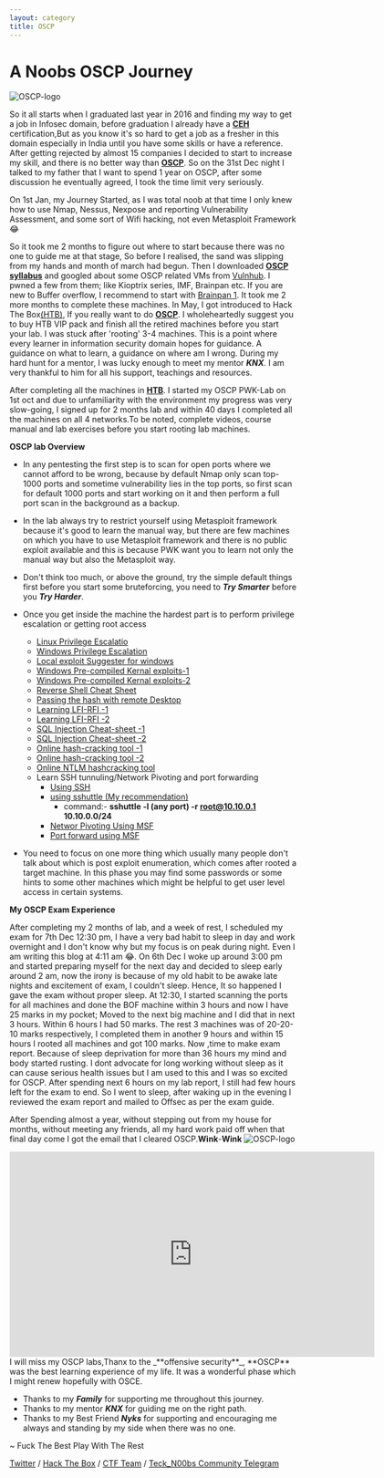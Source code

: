 ```yaml
---
layout: category
title: OSCP
---
```


<h1 Class="message">
  A Noobs OSCP Journey
</h1>

![OSCP-logo](https://teckk2.github.io/assets/images/offsec-logo.png)

So it all starts when I graduated last year in 2016 and finding my way to get a job in Infosec domain, before graduation I already have a [**CEH**](https://www.eccouncil.org/programs/certified-ethical-hacker-ceh/) certification,But as you know it's so hard to get a job as a fresher in this domain especially in India until you have some skills or have a reference. After getting rejected by almost 15 companies I decided to start to increase my skill, and there is no better way than [**OSCP**](https://www.offensive-security.com/information-security-certifications/oscp-offensive-security-certified-professional/). So on the 31st Dec night I talked to my father that I want to spend 1 year on OSCP, after some discussion he eventually agreed, I took the time limit very seriously.

On 1st Jan, my Journey Started, as I was total noob at that time I only knew how to use Nmap, Nessus, Nexpose and reporting Vulnerability Assessment, and some sort of Wifi hacking, not even Metasploit Framework 😂

So it took me 2 months to figure out where to start because there was no one to guide me at that stage, So before I realised, the sand was slipping from my hands and month of march had begun. Then I downloaded [**OSCP syllabus**](https://www.offensive-security.com/documentation/penetration-testing-with-kali.pdf) and googled about some OSCP related VMs from [Vulnhub](http://www.abatchy.com/2017/02/oscp-like-vulnhub-vms). I pwned a few from them; like Kioptrix series, IMF, Brainpan etc. If you are new to Buffer overflow, I recommend to start with [Brainpan 1](https://www.vulnhub.com/entry/brainpan-1,51/). It took me 2 more months to complete these machines. In May, I got introduced to Hack The Box[(HTB)](https://www.hackthebox.eu), If you really want to do [**OSCP**](https://www.offensive-security.com/information-security-certifications/oscp-offensive-security-certified-professional/). I wholeheartedly suggest you to buy HTB VIP pack and finish all the retired machines before you start your lab. I was stuck after 'rooting' 3-4 machines. This is a point where every learner in information security domain hopes for guidance. A guidance on what to learn, a guidance on where am I wrong. During my hard hunt for a mentor, I was lucky enough to meet my mentor _**KNX**_. I am very thankful to him for all his support, teachings and resources.

After completing all the machines in [**HTB**](https://www.hackthebox.eu). I started my OSCP PWK-Lab on 1st oct and due to unfamiliarity with the environment my progress was very slow-going, I signed up for 2 months lab and within 40 days I completed all the machines on all 4 networks.To be noted, complete videos, course manual and lab exercises before you start rooting lab machines.

**OSCP lab Overview**
* In any pentesting the first step is to scan for open ports where we cannot afford to be wrong, because by default Nmap only scan top-1000 ports and sometime vulnerability lies in the top ports, so first scan for default 1000 ports and start working on it and then perform a full port scan in the background as a backup.
* In the lab always try to restrict yourself using Metasploit framework because it's good to learn the manual way, but there are few machines on which you have to use Metasploit framework and there is no public exploit available and this is because PWK want you to learn not only the manual way but also the Metasploit way.
* Don't think too much, or above the ground, try the simple default things first before you start some bruteforcing, you need to _**Try Smarter**_ before you _**Try Harder**_. 

* Once you get inside the machine the hardest part is to perform privilege escalation or getting root access
  * [Linux Privilege Escalatio](https://blog.g0tmi1k.com/2011/08/basic-linux-privilege-escalation/)
  * [Windows Privilege Escalation](http://www.fuzzysecurity.com/tutorials/16.html)
  * [Local exploit Suggester for windows](https://pentestlab.blog/2017/04/24/windows-kernel-exploits/)
  * [Windows Pre-compiled Kernal exploits-1](https://github.com/abatchy17/WindowsExploits)
  * [Windows Pre-compiled Kernal exploits-2](https://github.com/SecWiki/windows-kernel-exploits)
  * [Reverse Shell Cheat Sheet](http://pentestmonkey.net/cheat-sheet/shells/reverse-shell-cheat-sheet)
  * [Passing the hash with remote Desktop](https://www.kali.org/penetration-testing/passing-hash-remote-desktop/)
  * [Learning LFI-RFI -1](https://www.hackersonlineclub.com/lfi-rfi/)
  * [Learning LFI-RFI -2](https://0xzoidberg.wordpress.com/category/security/lfi-rfi/)
  * [SQL Injection Cheat-sheet -1](http://resources.infosecinstitute.com/backdoor-sql-injection/)
  * [SQL Injection Cheat-sheet -2](http://resources.infosecinstitute.com/backdoor-sql-injection/)
  * [Online hash-cracking tool -1](https://crackstation.net)
  * [Online hash-cracking tool -2](https://hashkiller.co.uk)
  * [Online NTLM hashcracking tool](http://md5decrypt.net/en/Ntlm/)
  * Learn SSH tunnuling/Network Pivoting and port forwarding
    * [Using SSH](http://www.debianadmin.com/howto-use-ssh-local-and-remote-port-forwarding.html)
    * [using sshuttle (My recommendation)](http://blog.trackets.com/2014/05/17/ssh-tunnel-local-and-remote-port-forwarding-explained-with-examples.html)
      * command:- **sshuttle -l (any port) -r root@10.10.0.1 10.10.0.0/24** 
    * [Networ Pivoting Using MSF](https://www.offensive-security.com/metasploit-unleashed/Pivoting/)
    * [Port forward using MSF](https://www.offensive-security.com/metasploit-unleashed/Portfwd/)
* You need to focus on one more thing which usually many people don't talk about which is post exploit enumeration, which comes after rooted a target machine. In this phase you may find some passwords or some hints to some other machines which might be helpful to get user level access in certain systems.

**My OSCP Exam Experience**

After completing my 2 months of lab, and a week of rest, I scheduled my exam for 7th Dec 12:30 pm, I have a very bad habit to sleep in day and work overnight and I don't know why but my focus is on peak during night. Even I am writing this blog at 4:11 am 😂.
On 6th Dec I woke up around 3:00 pm and started preparing myself for the next day and decided to sleep early around 2 am, now the irony is because of my old habit to be awake late nights and excitement of exam, I couldn't sleep. Hence, It so happened I gave the exam without proper sleep. At 12:30, I started scanning the ports for all machines and done the BOF machine within 3 hours and now I have 25 marks in my pocket; Moved to the next big machine and I did that in next 3 hours. Within 6 hours I had 50 marks. The rest 3 machines was of 20-20-10 marks respectively, I completed them in another 9 hours and within 15 hours I rooted all machines and got 100 marks. Now ,time to make exam report. Because of sleep deprivation for more than 36 hours my mind and body started rusting. I dont advocate for long working without sleep as it can cause serious health issues but I am used to this and I was so excited for OSCP. After spending next 6 hours on my lab report, I still had few hours left for the exam to end. So I went to sleep, after waking up in the evening I reviewed the exam report and mailed to Offsec as per the exam guide.

After Spending almost a year, without stepping out from my house for months, without meeting any friends,  all my hard work paid off when that final day come I got the email that I cleared OSCP.**Wink**-**Wink**
![OSCP-logo](https://teckk2.github.io//assets/images/offsec-student-certified-emblem-rgb-oscp.jpeg)

<iframe src="https://player.vimeo.com/video/115074667" width="640" height="360" frameborder="0" webkitallowfullscreen mozallowfullscreen allowfullscreen></iframe>
I will miss my OSCP labs,Thanx to the _**offensive security**_, **OSCP** was the best learning experience of my life. It was a wonderful phase which I might renew hopefully with OSCE.

* Thanks to my _**Family**_ for supporting me throughout this journey.
* Thanks to my mentor _**KNX**_ for guiding me on the right path.
* Thanks to my Best Friend _**Nyks**_ for supporting and encouraging me always and standing by my side when there was no one.
<p Class="message">
~ Fuck The Best Play With The Rest
</p>

[Twitter](https://twitter.com/Teck__K2) / [Hack The Box](https://www.hackthebox.eu/profile/966) / [CTF Team](https://ctftime.org/team/20102) /
[Teck_N00bs Community Telegram](https://t.me/Teck_N00bs)

<script 
src="https://www.hackthebox.eu/badge/966">
</script>
